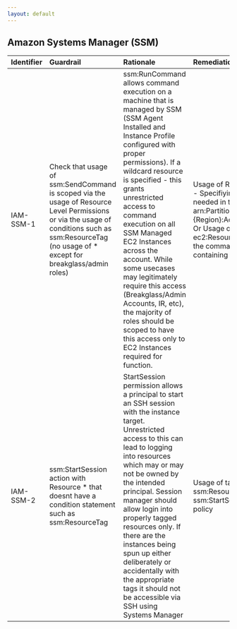 ```yaml
---
layout: default
---
```


## Amazon Systems Manager (SSM)

| Identifier   | Guardrail                                                                                                                                                                                          | Rationale                                                                                                                                                                                                                                                                                                                                                                                                                                                                                                         | Remediation                                                                                                                                                                                                                                                                                            | References                                                                                                                                                                                                                                                                                                                                                                                                                                                                                                                                                                             | Policy     | IAM Actions      |
|:-------------|:---------------------------------------------------------------------------------------------------------------------------------------------------------------------------------------------------|:------------------------------------------------------------------------------------------------------------------------------------------------------------------------------------------------------------------------------------------------------------------------------------------------------------------------------------------------------------------------------------------------------------------------------------------------------------------------------------------------------------------|:-------------------------------------------------------------------------------------------------------------------------------------------------------------------------------------------------------------------------------------------------------------------------------------------------------|:---------------------------------------------------------------------------------------------------------------------------------------------------------------------------------------------------------------------------------------------------------------------------------------------------------------------------------------------------------------------------------------------------------------------------------------------------------------------------------------------------------------------------------------------------------------------------------------|:-----------|:-----------------|
| IAM-SSM-1    | Check that usage of ssm:SendCommand is scoped via the usage of Resource Level Permissions or via the usage of conditions such as ssm:ResourceTag (no usage of * except for breakglass/admin roles) | ssm:RunCommand allows command execution on a machine that is managed by SSM (SSM Agent Installed and Instance Profile configured with proper permissions). If a wildcard resource is specified - this grants unrestricted access to command execution on all SSM Managed EC2 Instances across the account. While some usecases may legitimately require this access (Breakglass/Admin Accounts, IR, etc), the majority of roles should be scoped to have this access only to EC2 Instances required for function. | Usage of Resource Level Permissions - Specifiying the ARN of the instances needed in the statement of the policy arn:Partition:ec2:{Region}:Account:instance/{InstanceId} Or Usage of a tag condition - ec2:ResourceTag to scope usage of the command to only instances containing the appropriate tag | [https://docs.aws.amazon.com/IAM/latest/UserGuide/access_tags.html](https://docs.aws.amazon.com/IAM/latest/UserGuide/access_tags.html)<br><br>[https://docs.aws.amazon.com/IAM/latest/UserGuide/list_awssystemsmanager.html#awssystemsmanager-managed-instance](https://docs.aws.amazon.com/IAM/latest/UserGuide/list_awssystemsmanager.html#awssystemsmanager-managed-instance)<br><br>[https://docs.aws.amazon.com/systems-manager/latest/userguide/execute-remote-commands.html](https://docs.aws.amazon.com/systems-manager/latest/userguide/execute-remote-commands.html)<br><br> | IAM Policy | ssm:SendCommand  |
| IAM-SSM-2    | ssm:StartSession action with Resource * that doesnt have a condition statement such as ssm:ResourceTag                                                                                             | StartSession permission allows a principal to start an SSH session with the instance target. Unrestricted access to this can lead to logging into resources which may or may not be owned by the intended principal. Session manager should allow login into properly tagged resources only. If there are the instances being spun up either deliberately or accidentally with the appropriate tags it should not be accessible via SSH using Systems Manager                                                     | Usage of tag condition such as ssm:ResourceTag OR Removal of the ssm:StartSession action from the IAM policy                                                                                                                                                                                           | [https://docs.aws.amazon.com/systems-manager/latest/userguide/auth-and-access-control-permissions-reference.html](https://docs.aws.amazon.com/systems-manager/latest/userguide/auth-and-access-control-permissions-reference.html)<br><br>                                                                                                                                                                                                                                                                                                                                             | IAM policy | ssm:StartSession |